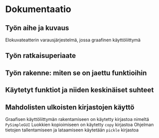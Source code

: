 # Dokumentaatio

## Työn aihe ja kuvaus
Elokuvateatterin varausjärjestelmä, jossa graafinen käyttöliittymä

## Työn ratkaisuperiaate


## Työn rakenne: miten se on jaettu funktioihin


## Käytetyt funktiot ja niiden keskinäiset suhteet


## Mahdolisten ulkoisten kirjastojen käyttö
Graafisen käyttöliittymän rakentamiseen on käytetty kirjastoa nimeltä `PySimpleGUI`
Luokkien kopioimiseen on käytetty `copy` kirjastoa
Ohjelman tietojen tallentamiseen ja lataamiseen käytetään `pickle` kirjastoa